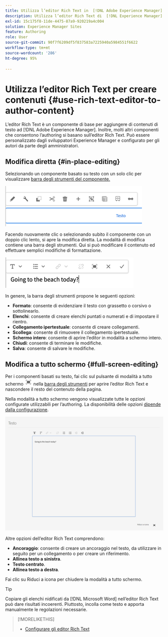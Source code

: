 ```yaml
---
title: Utilizza l’editor Rich Text in  [!DNL Adobe Experience Manager]  per creare contenuti.
description: Utilizza l’editor Rich Text di  [!DNL Experience Manager]  per creare contenuti.
exl-id: 15c175f8-11de-4475-87a9-920219a4c004
solution: Experience Manager Sites
feature: Authoring
role: User
source-git-commit: 90f7f6209df5f837583a7225940a5984551f6622
workflow-type: tm+mt
source-wordcount: '286'
ht-degree: 95%

---
```


# Utilizza l’editor Rich Text per creare contenuti {#use-rich-text-editor-to-author-content}

L’editor Rich Text è un componente di base per aggiungere di contenuti di testo ad [!DNL Adobe Experience Manager]. Inoltre, molti altri componenti che consentono l’authoring si basano sull’editor Rich Text. Può essere personalizzato dagli sviluppatori Experience Manager e configurato per gli autori da parte degli amministratori.

## Modifica diretta {#in-place-editing}

Selezionando un componente basato su testo con un solo clic per visualizzare [barra degli strumenti del componente.](/help/sites-cloud/authoring/page-editor/editor-side-panel.md#components-browser)

![Barra degli strumenti del componente](/help/sites-cloud/authoring/assets/editing-component-toolbar.png)

Facendo nuovamente clic o selezionando subito il componente con un doppio clic lento, si apre la modifica diretta. La modalità di modifica contiene una barra degli strumenti. Qui si può modificare il contenuto ed effettuare semplici modifiche di formattazione.

![Modifica diretta con l’editor Rich Text](/help/sites-cloud/authoring/assets/rte-in-place-editing.png)

In genere, la barra degli strumenti propone le seguenti opzioni:

* **Formato**: consente di evidenziare il testo con grassetto o corsivo o sottolinearlo.
* **Elenchi**: consente di creare elenchi puntati o numerati e di impostare il rientro.
* **Collegamento ipertestuale**: consente di creare collegamenti.
* **Scollega**: consente di rimuovere il collegamento ipertestuale.
* **Schermo intero**: consente di aprire l’editor in modalità a schermo intero.
* **Chiudi**: consente di terminare le modifiche.
* **Salva**: consente di salvare le modifiche.

## Modifica a tutto schermo {#full-screen-editing}

Per i componenti basati su testo, fai clic sul pulsante di modalità a tutto schermo ![Pulsante per la modalità a tutto schermo nell’editor Rich Text](/help/sites-cloud/authoring/assets/editing-full-screen.png) nella [barra degli strumenti](/help/sites-cloud/authoring/page-editor/editor-side-panel.md#components-browser) per aprire l’editor Rich Text e nascondere il resto del contenuto della pagina.

Nella modalità a tutto schermo vengono visualizzate tutte le opzioni configurate utilizzabili per l’authoring. La disponibilità delle opzioni [dipende dalla configurazione](/help/implementing/developing/extending/rich-text-editor.md).

![Editor Rich Text in modalità a tutto schermo](/help/sites-cloud/authoring/assets/rte-full-screen.png)

Altre opzioni dell’editor Rich Text comprendono:

* **Ancoraggio**: consente di creare un ancoraggio nel testo, da utilizzare in seguito per un collegamento o per creare un riferimento.
* **Allinea testo a sinistra**.
* **Testo centrato**.
* **Allinea testo a destra**.

Fai clic su Riduci a icona per chiudere la modalità a tutto schermo.

>[!TIP]
>
>Copiare gli elenchi nidificati da [!DNL Microsoft Word] nell’editor Rich Text può dare risultati incoerenti. Piuttosto, incolla come testo e apporta manualmente le regolazioni necessarie.

>[!MORELIKETHIS]
>
>* [Configurare gli editor Rich Text](/help/implementing/developing/extending/rich-text-editor.md)
